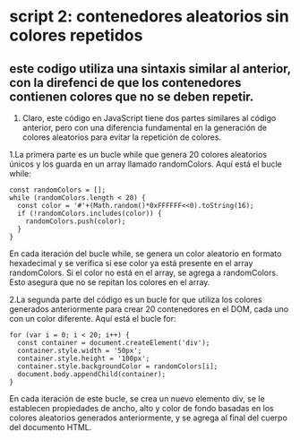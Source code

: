 # script 2: contenedores aleatorios sin colores repetidos

## este codigo utiliza una sintaxis similar al anterior, con la direfenci de que los contenedores contienen colores que no se deben repetir.

1. Claro, este código en JavaScript tiene dos partes similares al código anterior, pero con una diferencia fundamental en la generación de colores aleatorios para evitar la repetición de colores.

1.La primera parte es un bucle while que genera 20 colores aleatorios únicos y los guarda en un array llamado randomColors. Aquí está el bucle while:
```
const randomColors = [];
while (randomColors.length < 20) {
  const color = '#'+(Math.random()*0xFFFFFF<<0).toString(16);
  if (!randomColors.includes(color)) {
    randomColors.push(color);
  }
}
```
En cada iteración del bucle while, se genera un color aleatorio en formato hexadecimal y se verifica si ese color ya está presente en el array randomColors. Si el color no está en el array, se agrega a randomColors. Esto asegura que no se repitan los colores en el array.

2.La segunda parte del código es un bucle for que utiliza los colores generados anteriormente para crear 20 contenedores en el DOM, cada uno con un color diferente. Aquí está el bucle for:
```
for (var i = 0; i < 20; i++) {
  const container = document.createElement('div');
  container.style.width = '50px';
  container.style.height = '100px';
  container.style.backgroundColor = randomColors[i];
  document.body.appendChild(container);
}
```
En cada iteración de este bucle, se crea un nuevo elemento div, se le establecen propiedades de ancho, alto y color de fondo basadas en los colores aleatorios generados anteriormente, y se agrega al final del cuerpo del documento HTML.